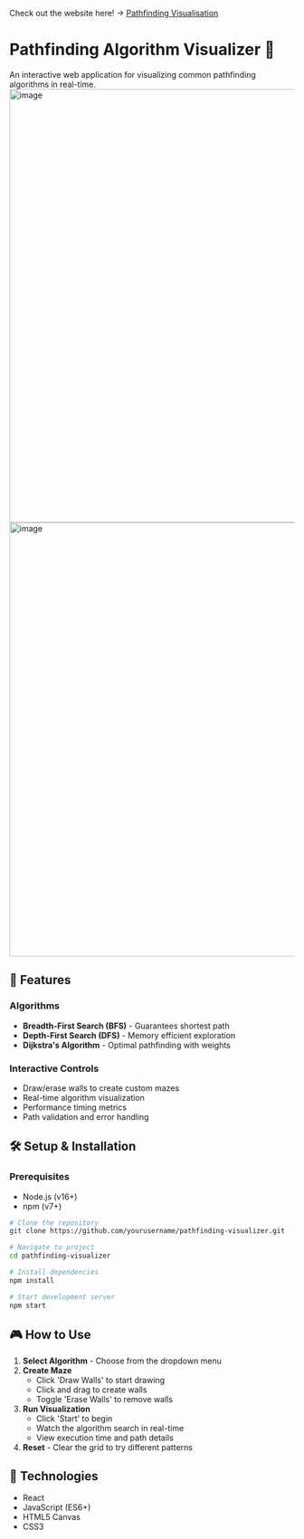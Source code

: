 Check out the website here! -> [Pathfinding Visualisation](https://pathfinding-visualisation.vercel.app/)

# Pathfinding Algorithm Visualizer 🎯

An interactive web application for visualizing common pathfinding algorithms in real-time.
<img width="1103" height="766" alt="image" src="https://github.com/user-attachments/assets/a9f0b2d2-f880-4390-8ad7-72acc6e2b7f6" />
<img width="1145" height="767" alt="image" src="https://github.com/user-attachments/assets/991410fb-3e7d-4709-af12-4bb641d975f3" />

## 🚀 Features

### Algorithms
- **Breadth-First Search (BFS)** - Guarantees shortest path
- **Depth-First Search (DFS)** - Memory efficient exploration
- **Dijkstra's Algorithm** - Optimal pathfinding with weights

### Interactive Controls
- Draw/erase walls to create custom mazes
- Real-time algorithm visualization
- Performance timing metrics
- Path validation and error handling

## 🛠️ Setup & Installation

### Prerequisites
- Node.js (v16+)
- npm (v7+)

```bash
# Clone the repository
git clone https://github.com/yourusername/pathfinding-visualizer.git

# Navigate to project
cd pathfinding-visualizer

# Install dependencies
npm install

# Start development server
npm start
```

## 🎮 How to Use

1. **Select Algorithm** - Choose from the dropdown menu
2. **Create Maze** 
   - Click 'Draw Walls' to start drawing
   - Click and drag to create walls
   - Toggle 'Erase Walls' to remove walls
3. **Run Visualization**
   - Click 'Start' to begin
   - Watch the algorithm search in real-time
   - View execution time and path details
4. **Reset** - Clear the grid to try different patterns


## 🚀 Technologies
- React
- JavaScript (ES6+)
- HTML5 Canvas
- CSS3
